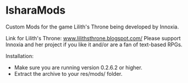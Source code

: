 # IsharaMods
Custom Mods for the game Lilith's Throne being developed by Innoxia.

Link for Lilith's Throne: www.lilithsthrone.blogspot.com/
Please support Innoxia and her project if you like it and/or are a fan of text-based RPGs.

Installation:
* Make sure you are running version 0.2.6.2 or higher.
* Extract the archive to your res/mods/ folder.
